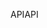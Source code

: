 <span data-ttu-id="69097-101">API</span><span class="sxs-lookup"><span data-stu-id="69097-101">API</span></span>